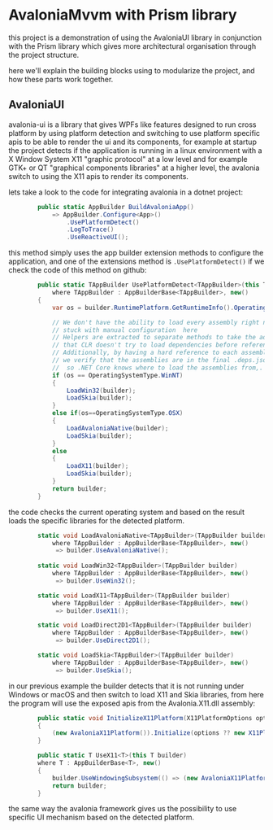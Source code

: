 # AvaloniaMvvm with Prism library

this project is a demonstration of using the AvaloniaUI library in conjunction with the Prism library which gives more architectural organisation through the project structure.

here we'll explain the building blocks using to modularize the project, and how these parts work together.

## AvaloniaUI

avalonia-ui is a library that gives WPFs like features designed to run cross platform by using platform detection and switching to use platform specific apis to be able to render the ui and its components, for example at startup the project detects if the application is running in a linux environment with a X Window System X11 "graphic protocol" at a low level and for example GTK+ or QT "graphical components libraries" at a higher level, the avalonia switch to using the X11 apis to render its components.

lets take a look to the code for integrating avalonia in a dotnet project:

```csharp
        public static AppBuilder BuildAvaloniaApp()
            => AppBuilder.Configure<App>()
                .UsePlatformDetect()
                .LogToTrace()
                .UseReactiveUI();
```

this method simply uses the app builder extension methods to configure the application, and one of the extensions method is `.UsePlatformDetect()` if we check the code of this method on github:

```csharp
        public static TAppBuilder UsePlatformDetect<TAppBuilder>(this TAppBuilder builder)
            where TAppBuilder : AppBuilderBase<TAppBuilder>, new()
        {
            var os = builder.RuntimePlatform.GetRuntimeInfo().OperatingSystem;

            // We don't have the ability to load every assembly right now, so we are
            // stuck with manual configuration  here
            // Helpers are extracted to separate methods to take the advantage of the fact
            // that CLR doesn't try to load dependencies before referencing method is jitted
            // Additionally, by having a hard reference to each assembly,
            // we verify that the assemblies are in the final .deps.json file
            //  so .NET Core knows where to load the assemblies from,.
            if (os == OperatingSystemType.WinNT)
            {
                LoadWin32(builder);
                LoadSkia(builder);
            }
            else if(os==OperatingSystemType.OSX)
            {
                LoadAvaloniaNative(builder);
                LoadSkia(builder);
            }
            else
            {
                LoadX11(builder);
                LoadSkia(builder);
            }
            return builder;
        }
```

the code checks the current operating system and based on the result loads the specific libraries for the detected platform.

```csharp
        static void LoadAvaloniaNative<TAppBuilder>(TAppBuilder builder)
            where TAppBuilder : AppBuilderBase<TAppBuilder>, new()
             => builder.UseAvaloniaNative();
        
        static void LoadWin32<TAppBuilder>(TAppBuilder builder)
            where TAppBuilder : AppBuilderBase<TAppBuilder>, new()
             => builder.UseWin32();

        static void LoadX11<TAppBuilder>(TAppBuilder builder)
            where TAppBuilder : AppBuilderBase<TAppBuilder>, new()
             => builder.UseX11();

        static void LoadDirect2D1<TAppBuilder>(TAppBuilder builder)
            where TAppBuilder : AppBuilderBase<TAppBuilder>, new()
             => builder.UseDirect2D1();

        static void LoadSkia<TAppBuilder>(TAppBuilder builder)
            where TAppBuilder : AppBuilderBase<TAppBuilder>, new()
             => builder.UseSkia();
```

in our previous example the builder detects that it is not running under Windows or macOS and then switch to load X11 and Skia libraries, from here the program will use the exposed apis from the Avalonia.X11.dll assembly:

```csharp
        public static void InitializeX11Platform(X11PlatformOptions options = null)
        {
            (new AvaloniaX11Platform()).Initialize(options ?? new X11PlatformOptions());
        }

        public static T UseX11<T>(this T builder)
        where T : AppBuilderBase<T>, new()
        {
            builder.UseWindowingSubsystem(() => (new AvaloniaX11Platform()).Initialize(AvaloniaLocator.Current.GetService<X11PlatformOptions>() ?? new X11PlatformOptions()), "");
            return builder;
        }
```

the same way the avalonia framework gives us the possibility to use specific UI mechanism based on the detected platform.

